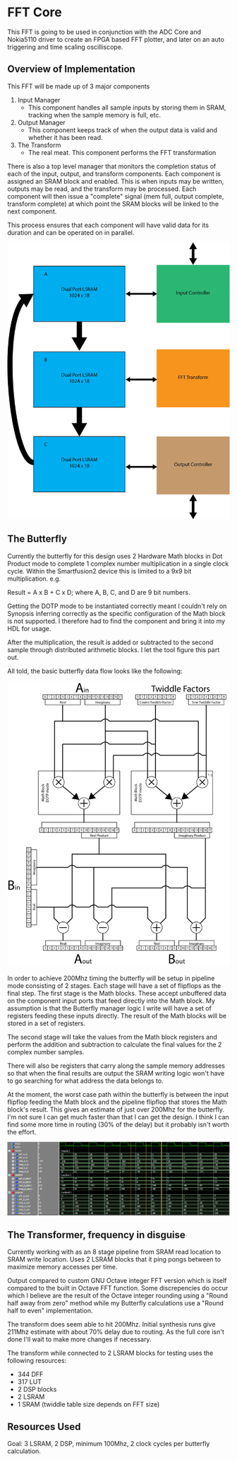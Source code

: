 # FFT Core

This FFT is going to be used in conjunction with the ADC Core and Nokia5110 driver to create an FPGA based FFT plotter, and later on an auto triggering and time scaling oscilliscope.

## Overview of Implementation

This FFT will be made up of 3 major components

1. Input Manager
    * This component handles all sample inputs by storing them in SRAM, tracking when the sample memory is full, etc.
1. Output Manager
    * This component keeps track of when the output data is valid and whether it has been read.
1. The Transform
    * The real meat. This component performs the FFT transformation

There is also a top level manager that monitors the completion status of each of the input, output, and transform components. Each component is assigned an SRAM block and enabled. This is when inputs may be written, outputs may be read, and the transform may be processed. Each component will then issue a "complete" signal (mem full, output complete, transform complete) at which point the SRAM blocks will be linked to the next component.

This process ensures that each component will have valid data for its duration and can be operated on in parallel.

![FFT system](FFT_Core/EXTRA%20FILES/Diagrams/FFT_System_Diagram.png)

## The Butterfly

Currently the butterfly for this design uses 2 Hardware Math blocks in Dot Product mode to complete 1 complex number multiplication in a single clock cycle. Within the Smartfusion2 device this is limited to a 9x9 bit multiplication. e.g.

Result = A x B + C x D; where A, B, C, and D are 9 bit numbers.

Getting the DOTP mode to be instantiated correctly meant I couldn't rely on Synopsis inferring correctly as the specific configuration of the Math block is not supported. I therefore had to find the component and bring it into my HDL for usage.

After the multiplication, the result is added or subtracted to the second sample through distributed arithmetic blocks. I let the tool figure this part out.

All told, the basic butterfly data flow looks like the following:

![Butterfly Schematic](FFT_Core/EXTRA%20FILES/Diagrams/Butterfly_Block_Diagram.png)

In order to achieve 200Mhz timing the butterfly will be setup in pipeline mode consisting of 2 stages. Each stage will have a set of flipflops as the final step. The first stage is the Math blocks. These accept unbuffered data on the component input ports that feed directly into the Math block. My assumption is that the Butterfly manager logic I write will have a set of registers feeding these inputs directly. The result of the Math blocks will be stored in a set of registers.

The second stage will take the values from the Math block registers and perform the addition and subtraction to calculate the final values for the 2 complex number samples.

There will also be registers that carry along the sample memory addresses so that when the final results are output the SRAM writing logic won't have to go searching for what address the data belongs to.

At the moment, the worst case path within the butterfly is between the input flipflop feeding the Math block and the pipeline flipflop that stores the Math block's result. This gives an estimate of just over 200Mhz for the butterfly. I'm not sure I can get much faster than that I can get the design. I think I can find some more time in routing (30% of the delay) but it probably isn't worth the effort.

![Butterfly Pipeline Sim](FFT_Core/EXTRA%20FILES/Diagrams/Butterfly_Timing_Sim.png)

## The Transformer, frequency in disguise

Currently working with as an 8 stage pipeline from SRAM read location to SRAM write location. Uses 2 LSRAM blocks that it ping pongs between to maximize memory accesses per time.

Output compared to custom GNU Octave integer FFT version which is itself compared to the built in Octave FFT function. Some discrepencies do occur which I believe are the result of the Octave integer rounding using a "Round half away from zero" method while my Butterfly calculations use a "Round half to even" implementation.

The transform does seem able to hit 200Mhz. Initial synthesis runs give 211Mhz estimate with about 70% delay due to routing. As the full core isn't done I'll wait to make more changes if necessary.

The transform while connected to 2 LSRAM blocks for testing uses the following resources:

* 344 DFF
* 317 LUT
* 2 DSP blocks
* 2 LSRAM
* 1 SRAM (twiddle table size depends on FFT size)



## Resources Used

Goal: 3 LSRAM, 2 DSP, minimum 100Mhz, 2 clock cycles per butterfly calculation.
